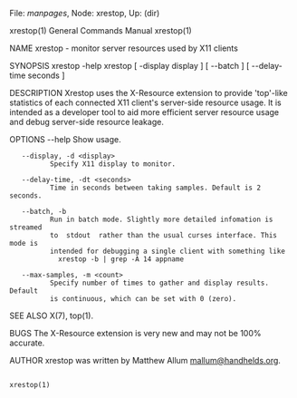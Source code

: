 File: *manpages*,  Node: xrestop,  Up: (dir)

xrestop(1)                  General Commands Manual                 xrestop(1)



NAME
       xrestop - monitor server resources used by X11 clients

SYNOPSIS
       xrestop -help
       xrestop [ -display display ] [ --batch ] [ --delay-time seconds ]

DESCRIPTION
       Xrestop  uses the X-Resource extension to provide 'top'-like statistics
       of each connected X11  client's  server-side  resource  usage.   It  is
       intended  as  a  developer  tool  to aid more efficient server resource
       usage and debug server-side resource leakage.

OPTIONS
       --help Show usage.

       --display, -d <display>
              Specify X11 display to monitor.

       --delay-time, -dt <seconds>
              Time in seconds between taking samples. Default is 2 seconds.

       --batch, -b
              Run in batch mode. Slightly more detailed infomation is streamed
              to  stdout  rather than the usual curses interface. This mode is
              intended for debugging a single client with something like
                xrestop -b | grep -A 14 appname

       --max-samples, -m <count>
              Specify number of times to gather and display results.   Default
              is continuous, which can be set with 0 (zero).

SEE ALSO
       X(7), top(1).

BUGS
       The X-Resource extension is very new and may not be 100% accurate.

AUTHOR
       xrestop was written by Matthew Allum <mallum@handhelds.org>.



                                                                    xrestop(1)
